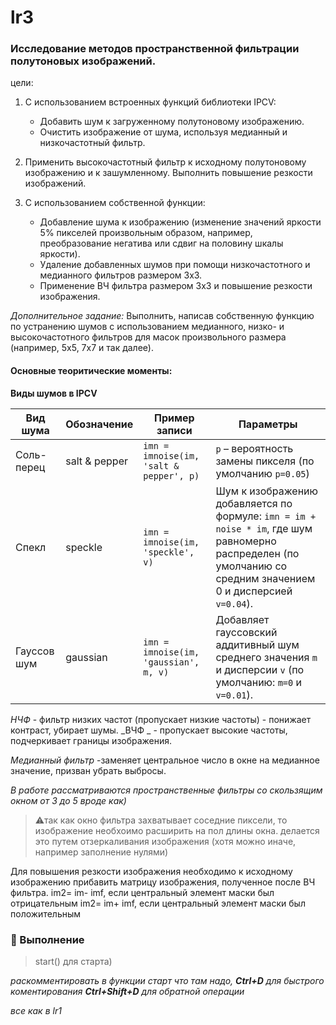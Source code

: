 # lr3

### Исследование методов пространственной фильтрации полутоновых изображений.

цели:
1. С использованием встроенных функций библиотеки IPCV:
   - Добавить шум к загруженному полутоновому изображению.
   - Очистить изображение от шума, используя медианный и низкочастотный фильтр.

2. Применить высокочастотный фильтр к исходному полутоновому изображению и к зашумленному. Выполнить повышение резкости изображений.

3. С использованием собственной функции:
   - Добавление шума к изображению (изменение значений яркости 5% пикселей произвольным образом, например, преобразование негатива или сдвиг на половину шкалы яркости).
   - Удаление добавленных шумов при помощи низкочастотного и медианного фильтров размером 3x3.
   - Применение ВЧ фильтра размером 3x3 и повышение резкости изображения.

_Дополнительное задание:_
Выполнить, написав собственную функцию по устранению шумов с использованием медианного, низко- и высокочастотного фильтров для масок произвольного размера (например, 5x5, 7x7 и так далее).


#### Основные теоритические моменты: 

__Виды шумов в IPCV__

| Вид шума      | Обозначение     | Пример записи                                                  | Параметры                                                                         |
|---------------|------------------|----------------------------------------------------------------|-----------------------------------------------------------------------------------|
| Соль-перец    | salt & pepper    | `imn = imnoise(im, 'salt & pepper', p)`                        | `p` – вероятность замены пикселя (по умолчанию `p=0.05`)                           |
| Спекл         | speckle          | `imn = imnoise(im, 'speckle', v)`                             | Шум к изображению добавляется по формуле: `imn = im + noise * im`, где шум равномерно распределен (по умолчанию со средним значением 0 и дисперсией `v=0.04`). |
| Гауссов шум   | gaussian         | `imn = imnoise(im, 'gaussian', m, v)`                         | Добавляет гауссовский аддитивный шум среднего значения `m` и дисперсии `v` (по умолчанию: `m=0` и `v=0.01`).                                     |



_НЧФ_ - фильтр низких частот (пропускает низкие частоты) - понижает контраст, убирает шумы.
_ВЧФ _ - пропускает высокие частоты, подчеркивает границы изображения.

_Медианный фильтр_ -заменяет центральное число в окне на медианное значение, призван убрать выбросы.

*В работе рассматриваются пространственные фильтры со скользящим окном от 3 до 5 вроде как)*

> ⚠так как окно фильтра захватывает соседние пиксели, то изображение необхоимо расширить на пол длины окна. делается это путем отзеркаливания изображения (хотя можно иначе, например заполнение нулями)


Для повышения резкости изображения необходимо к исходному изображению прибавить матрицу изображения, полученное после ВЧ фильтра. im2= im- imf, если центральный элемент маски был отрицательным im2= im+ imf, если центральный элемент маски был положительным 




### 🍅 Выполнение 

> start() для старта)

*раскомментировать в функции старт что там надо, __Ctrl+D__ для быстрого коментирования __Ctrl+Shift+D__ для обратной операции*

_все как в lr1_